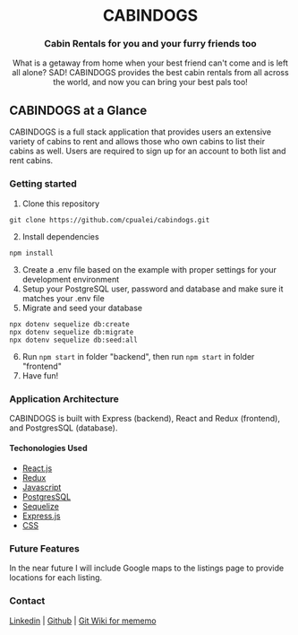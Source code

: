 
<h1 align="center">CABINDOGS</h1>

<h3 align="center">Cabin Rentals for you and your furry friends too</h3>

<p align="center">What is a getaway from home when your best friend can't come and is left all alone? SAD! CABINDOGS provides the best cabin rentals from all across the world, and now you can bring your best pals too!</p>


<!-- <p align="center"><a  href="https://mememo.herokuapp.com/">Demo CABINDOGS now!</a></p>


<img width="866" alt="Screen Shot 2022-05-06 at 6 31 31 PM" src="https://user-images.githubusercontent.com/97005157/167232667-8c150ab3-f8b6-42e7-aa5a-ed45a44bdf9c.png">
Splash page
<br><br>

<img
  style="width: 100%; margin: auto; display: block;"
  class="vidyard-player-embed"
  src="https://play.vidyard.com/DNPE6XneUjofbBCjsSbeGt.jpg"
  data-uuid="DNPE6XneUjofbBCjsSbeGt"
  data-v="4"
  data-type="inline"
/>
Click to play demo video.
<br><br>
![Screen Shot 2022-05-07 at 8 30 43 AM](https://user-images.githubusercontent.com/97005157/167261089-28e53377-24f6-44c2-b5b9-d8d56e79408e.png)

Organize your notes with colorful tags.
<br><br>
![Screen Shot 2022-05-07 at 8 49 07 AM](https://user-images.githubusercontent.com/97005157/167261811-e54dcd34-d417-4e23-a26a-06e5d813e5d0.png)
Organize notebooks by drag and drops -->


## CABINDOGS at a Glance

CABINDOGS is a full stack application that provides users an extensive variety of cabins to rent and allows those who own cabins to list their cabins as well. Users are required to sign up for an account to both list and rent cabins.

### Getting started
1. Clone this repository
```
git clone https://github.com/cpualei/cabindogs.git
```
2. Install dependencies
```
npm install
```
3. Create a .env file based on the example with proper settings for your development environment
4. Setup your PostgreSQL user, password and database and make sure it matches your .env file
5. Migrate and seed your database
```
npx dotenv sequelize db:create
npx dotenv sequelize db:migrate
npx dotenv sequelize db:seed:all
```
6. Run `npm start` in folder "backend", then run `npm start` in folder "frontend"
7. Have fun!


### Application Architecture
CABINDOGS is built with Express (backend), React and Redux (frontend), and PostgresSQL (database).

#### Techonologies Used
* [React.js](https://reactjs.org/)
* [Redux](https://redux.js.org/)
* [Javascript](https://www.javascript.com/)
* [PostgresSQL](https://www.postgresql.org/)
* [Sequelize](https://sequelize.org/)
* [Express.js](https://expressjs.com/)
* [CSS](https://developer.mozilla.org/en-US/docs/Web/CSS)

### Future Features
In the near future I will include Google maps to the listings page to provide locations for each listing.

### Contact
<a href="https://www.linkedin.com/in/caitlin-buen-lucas/">Linkedin</a> | <a href="https://github.com/cpualei/">Github</a> |
<a href="https://github.com/frances-y-h/mememo/wiki">Git Wiki for mememo</a>
